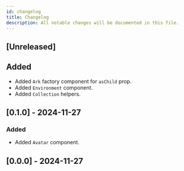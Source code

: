 ```yaml
---
id: changelog
title: Changelog
description: All notable changes will be documented in this file.
---
```


## [Unreleased]

## Added

- Added `Ark` factory component for `asChild` prop.
- Added `Environment` component.
- Added `Collection` helpers.

## [0.1.0] - 2024-11-27

### Added

- Added `Avatar` component.

## [0.0.0] - 2024-11-27
